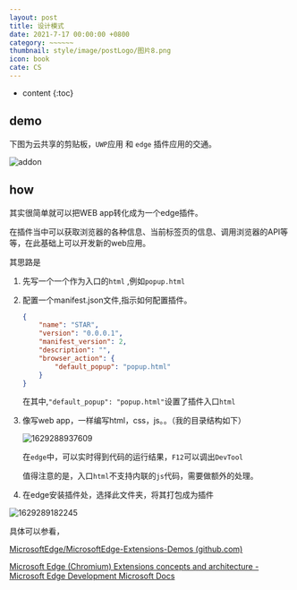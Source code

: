 ```yaml
---
layout: post
title: 设计模式
date: 2021-7-17 00:00:00 +0800
category: ~~~~~~
thumbnail: style/image/postLogo/图片8.png
icon: book
cate: CS
---
```





* content
{:toc}



## demo

下图为云共享的剪贴板，`UWP`应用 和 `edge` 插件应用的交通。

![addon](/myPage/style/image/2021-08-17-edgeAddon-post_assets/addon.gif)

## how



其实很简单就可以把WEB app转化成为一个edge插件。

在插件当中可以获取浏览器的各种信息、当前标签页的信息、调用浏览器的API等等，在此基础上可以开发新的web应用。

其思路是

1. 先写一个一个作为入口的`html` ,例如`popup.html`

2. 配置一个manifest.json文件,指示如何配置插件。

   

   ```json
   {
       "name": "STAR",
       "version": "0.0.0.1",
       "manifest_version": 2,
       "description": "",
       "browser_action": {
           "default_popup": "popup.html"
       }
   }
   ```

   在其中,`"default_popup": "popup.html"`设置了插件入口`html`

3. 像写web app，一样编写html，css，js。。（我的目录结构如下）

   ![1629288937609](/myPage/style/image/2021-08-17-edgeAddon-post_assets/1629288937609.png)

   在`edge`中，可以实时得到代码的运行结果，`F12`可以调出`DevTool`

   值得注意的是，入口`html`不支持内联的`js`代码，需要做额外的处理。

4. 在edge安装插件处，选择此文件夹，将其打包成为插件

![1629289182245](/myPage/style/image/2021-08-17-edgeAddon-post_assets/1629289182245.png)

具体可以参看，

[MicrosoftEdge/MicrosoftEdge-Extensions-Demos (github.com)](https://github.com/MicrosoftEdge/MicrosoftEdge-Extensions-Demos)

[Microsoft Edge (Chromium) Extensions concepts and architecture - Microsoft Edge Development Microsoft Docs](https://docs.microsoft.com/en-us/microsoft-edge/extensions-chromium/getting-started/)



